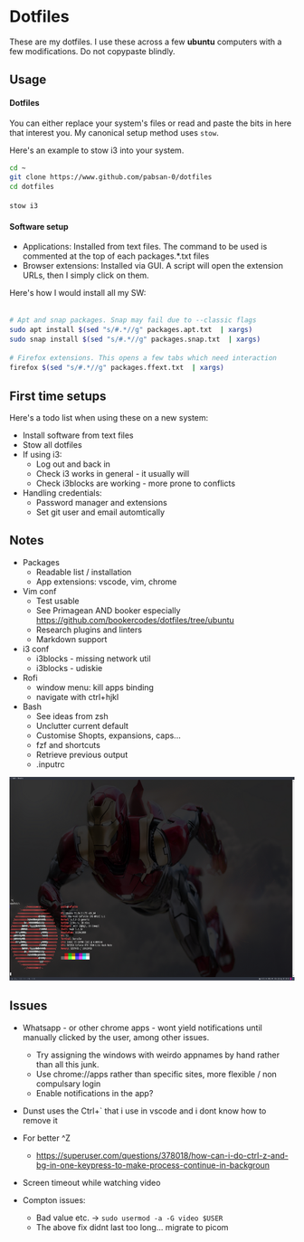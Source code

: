 # Dotfiles 

These are my dotfiles. I use these across a few **ubuntu** computers with a few modifications. Do not copypaste blindly.

## Usage


#### Dotfiles

You can either replace your system's files or read and paste the bits in here that interest you. My canonical setup method uses `stow`.

Here's an example to stow i3 into your system.
```bash
cd ~
git clone https://www.github.com/pabsan-0/dotfiles
cd dotfiles

stow i3
```
#### Software setup

- Applications: Installed from text files. The command to be used is commented at the top of each packages.*.txt files
- Browser extensions: Installed via GUI. A script will open the extension URLs, then I simply click on them.

Here's how I would install all my SW:

```bash

# Apt and snap packages. Snap may fail due to --classic flags
sudo apt install $(sed "s/#.*//g" packages.apt.txt  | xargs)
sudo snap install $(sed "s/#.*//g" packages.snap.txt  | xargs)

# Firefox extensions. This opens a few tabs which need interaction
firefox $(sed "s/#.*//g" packages.ffext.txt  | xargs)
```

## First time setups

Here's a todo list when using these on a new system:
- Install software from text files
- Stow all dotfiles
- If using i3:  
    - Log out and back in
    - Check i3 works in general - it usually will
    - Check i3blocks are working - more prone to conflicts
- Handling credentials:
    - Password manager and extensions
    - Set git user and email automtically



## Notes

- Packages
    - Readable list / installation
    - App extensions: vscode, vim, chrome
- Vim conf
    - Test usable
    - See Primagean AND booker especially https://github.com/bookercodes/dotfiles/tree/ubuntu
    - Research plugins and linters
    - Markdown support
- i3 conf
    - i3blocks - missing network util
    - i3blocks - udiskie 
- Rofi
    - window menu: kill apps binding
    - navigate with ctrl+hjkl 
- Bash
    - See ideas from zsh
    - Unclutter current default  
    - Customise Shopts, expansions, caps...
    - fzf and shortcuts
    - Retrieve previous output
    - .inputrc


<img src="./.docs/preview.png" width="640" height="360" />


## Issues

- Whatsapp - or other chrome apps - wont yield notifications until manually clicked by the user, among other issues.
    - Try assigning the windows with weirdo appnames by hand rather than all this junk.
    - Use chrome://apps rather than specific sites, more flexible / non compulsary login
    - Enable notifications in the app?
- Dunst uses the Ctrl+` that i use in vscode and i dont know how to remove it

- For better ^Z
    - https://superuser.com/questions/378018/how-can-i-do-ctrl-z-and-bg-in-one-keypress-to-make-process-continue-in-backgroun
- Screen timeout while watching video
- Compton issues: 
    - Bad value etc.  -> `sudo usermod -a -G video $USER`
    - The above fix didnt last too long... migrate to picom 